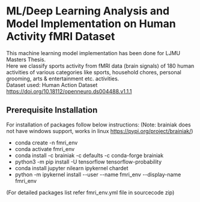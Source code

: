 # ML/Deep Learning Analysis and Model Implementation on Human Activity fMRI Dataset

This machine learning model implementation has been done for LJMU Masters Thesis.<br>
Here we classify sports activity from fMRI data (brain signals) of 180 human activities of various categories like sports, household chores, personal grooming, arts & entertainment etc. activities.<br>
Dataset used: Human Action Dataset https://doi.org/10.18112/openneuro.ds004488.v1.1.1<br>

## Prerequisite Installation
For installation of packages follow below instructions:
(Note: brainiak does not have windows support, works in linux https://pypi.org/project/brainiak/)
- conda create -n fmri_env
- conda activate fmri_env
- conda install -c brainiak -c defaults -c conda-forge brainiak
- python3 -m pip install -U tensorflow tensorflow-probability
- conda install jupyter nilearn ipykernel chardet
- python -m ipykernel install --user --name fmri_env --display-name fmri_env

(For detailed packages list refer fmri_env.yml file in sourcecode zip)
